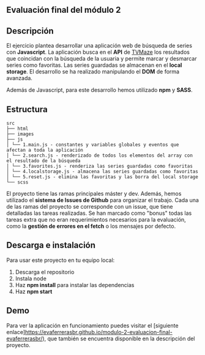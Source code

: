 ## Evaluación final del módulo 2

## Descripción

El ejercicio plantea desarrollar una aplicación web de búsqueda de series con **Javascript**. La aplicación busca en el **API** de [TVMaze](https://www.tvmaze.com/api#show-search) los resultados que coincidan con la búsqueda de la usuaria y permite marcar y desmarcar series como favoritas. Las series guardadas se almacenan en el **local storage**. El desarrollo se ha realizado manipulando el **DOM** de forma avanzada.

Además de Javascript, para este desarrollo hemos utilizado **npm** y **SASS**.

## Estructura

```
src
├── html
├── images
├── js
│ └── 1.main.js - constantes y variables globales y eventos que afectan a toda la aplicación
│ └── 2.search.js - renderizado de todos los elementos del array con el resultado de la búsqueda
│ └── 3.favorites.js - renderiza las series guardadas como favoritas
│ └── 4.localstorage.js - almacena las series guardadas como favoritas
│ └── 5.reset.js - elimina las favoritas y las borra del local storage
└── scss

```

El proyecto tiene las ramas principales máster y dev. Además, hemos utilizado el **sistema de Issues de Github** para organizar el trabajo. Cada una de las ramas del proyecto se corresponde con un issue, que tiene detalladas las tareas realizadas. Se han marcado como "bonus" todas las tareas extra que no eran requerimientos necesarios para la evaluación, como la **gestión de errores en el fetch** o los mensajes por defecto.

## Descarga e instalación

Para usar este proyecto en tu equipo local:

1. Descarga el repositorio
2. Instala node
3. Haz **npm install** para instalar las dependencias
4. Haz **npm start**

## Demo

Para ver la aplicación en funcionamiento puedes visitar el [siguiente enlace]https://evaferrerasbr.github.io/modulo-2-evaluacion-final-evaferrerasbr/), que también se encuentra disponible en la descripción del proyecto.

